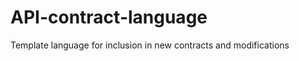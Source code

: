 API-contract-language
=====================

Template language for inclusion in new contracts and modifications
